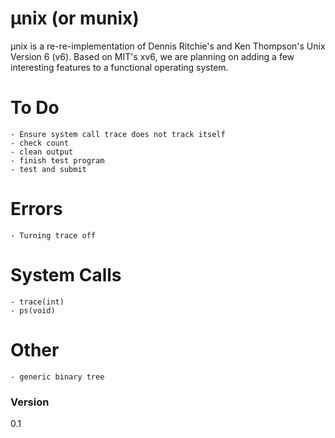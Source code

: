 # μnix (or munix)


μnix is a re-re-implementation of Dennis Ritchie's and Ken Thompson's Unix
Version 6 (v6). Based on MIT's xv6, we are planning on adding a few interesting features to a functional operating system.


# To Do
	- Ensure system call trace does not track itself
	- check count
	- clean output
	- finish test program
	- test and submit
	
# Errors
	- Turning trace off

# System Calls
	- trace(int)
	- ps(void)

# Other
	- generic binary tree

### Version
0.1